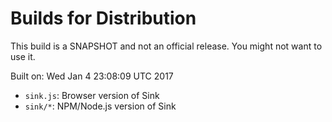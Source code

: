 # Builds for Distribution

This build is a SNAPSHOT and not an official release.  You might not want to use it.

Built on: Wed Jan  4 23:08:09 UTC 2017

* `sink.js`: Browser version of Sink
* `sink/*`: NPM/Node.js version of Sink
